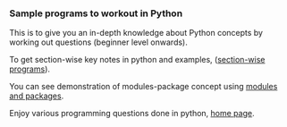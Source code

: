 ### Sample programs to workout in Python

This is to give you an in-depth knowledge about Python concepts by working out questions (beginner level onwards).

To get section-wise key notes in python and examples, ([section-wise programs](https://github.com/VarKar1012/Workouts-Python/tree/main/programs)).

You can see demonstration of modules-package concept using [modules and packages](https://github.com/VarKar1012/Workouts-Python/tree/main/office).

Enjoy various programming questions done in python, [home page](https://github.com/VarKar1012/Workouts-Python).
